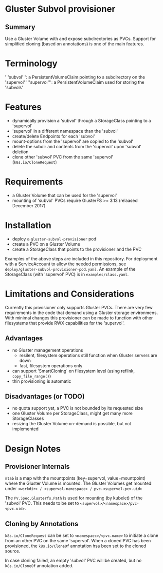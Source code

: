 # Gluster Subvol provisioner

## Summary

Use a Gluster Volume with and expose subdirectories as PVCs. Support for
simplified cloning (based on annotations) is one of the main features.

# Terminology

'''subvol''': a PersistentVolumeClaim pointing to a subdirectory on the 'supervol'
'''supervol''': a PersistentVolumeClaim used for storing the 'subvols'

# Features

- dynamically provision a 'subvol' through a StorageClass pointing to a 'supervol'
- 'supervol' in a different namespace than the 'subvol'
- create/delete Endpoints for each 'subvol'
- mount-options from the 'supervol' are copied to the 'subvol'
- delete the subdir and contents from the 'supervol' upon 'subvol' deletion
- clone other 'subvol' PVC from the same 'supervol' (`k8s.io/CloneRequest`)

# Requirements

- a Gluster Volume that can be used for the 'supervol'
- mounting of 'subvol' PVCs require GlusterFS >= 3.13 (relaased December 2017)

# Installation

- deploy a `gluster-subvol-provisioner` pod
- create a PVC on a Gluster Volume
- create a StorageClass that points to the provisioner and the PVC

Examples of the above steps are included in this repository. For deployment
with a ServiceAccount to allow the needed permissions, see
`deploy/gluster-subvol-provisioner-pod.yaml`. An example of the StorageClass
(with 'supervol' PVC) is in `examples/class.yaml`.

# Limitations and Considerations

Currently this provisioner only supports Gluster PVCs. There are very few
requirements in the code that demand using a Gluster storage environmens. With
minimal changes this provisioner can be made to function with other filesystems
that provide RWX capabilities for the 'supervol'.

## Advantages

- no Gluster management operations
  - resilent, filesystem operations still function when Gluster servers are down
  - fast, filesystem operations only
- can support 'SmartCloning' on filesystem level (using reflink, `copy_file_range()`)
- thin provisioning is automatic

## Disadvantages (or TODO)

- no quota support yet, a PVC is not bounded by its requested size
- one Gluster Volume per StorageClass, might get many more StorageClasses
- resizing the Gluster Volume on-demand is possible, but not implemented

# Design Notes

## Provisioner Internals

`mtab` is a map with the mountpoints (key=supervol, value=mountpoint) where the
Gluster Volume is mounted. The Gluster Volumes get mounted under `<workdir> /
<supervol-namespace> / pvc-<supervol-pcv.uid>`

The `PV.Spec.Glusterfs.Path` is used for mounting (by kubelet) of the 'subvol'
PVC. This needs to be set to `<supervol>/<namespace>/pvc-<pvc.uid>`.

## Cloning by Annotations

`k8s.io/CloneRequest` can be set to `<namespaec>/<pvc.name>` to initiate a
clone from an other PVC on the same 'supervol'. When a cloned PVC has been
provisioned, the `k8s.io/CloneOf` annotation hsa been set to the cloned source.

In case cloning failed, an empty 'subvol' PVC will be created, but no
`k8s.io/CloneOf` annotation added.
